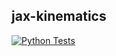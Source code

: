 ## jax-kinematics

[![Python Tests](https://github.com/mdvsh/jax_kinematics/actions/workflows/python-package.yaml/badge.svg)](https://github.com/mdvsh/jax_kinematics/actions/workflows/python-package.yaml)
